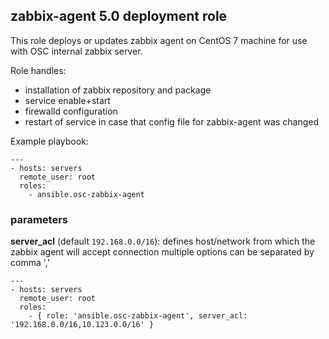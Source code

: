 ## zabbix-agent 5.0 deployment role

This role deploys or updates zabbix agent on CentOS 7 machine for use with OSC internal zabbix server.

Role handles:
- installation of zabbix repository and package
- service enable+start
- firewalld configuration
- restart of service in case that config file for zabbix-agent was changed

Example playbook:
~~~
---
- hosts: servers
  remote_user: root
  roles:
    - ansible.osc-zabbix-agent
~~~

### parameters
**server_acl** (default `192.168.0.0/16`):
  defines host/network from which the zabbix agent will accept connection
  multiple options can be separated by comma ','
  
~~~
---
- hosts: servers
  remote_user: root
  roles:
    - { role: 'ansible.osc-zabbix-agent', server_acl: '192.168.0.0/16,10.123.0.0/16' }
~~~
